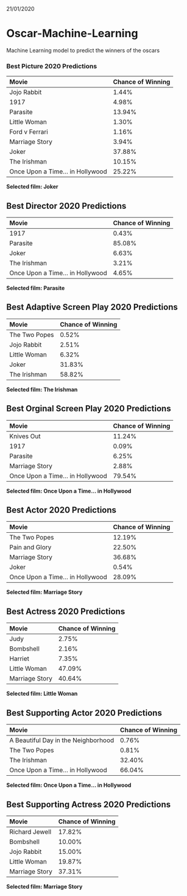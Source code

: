 21/01/2020

# Oscar-Machine-Learning

Machine Learning model to predict the winners of the oscars

### Best Picture 2020 Predictions

| Movie                          | Chance of Winning |
| :----------------------------- | :---------------- |
| Jojo Rabbit                    | 1.44%             |
| 1917                           | 4.98%             |
| Parasite                       | 13.94%            |
| Little Woman                   | 1.30%             |
| Ford v Ferrari                 | 1.16%             |
| Marriage Story                 | 3.94%             |
| Joker                          | 37.88%            |
| The Irishman                   | 10.15%            |
| Once Upon a Time… in Hollywood | 25.22%            |

**Selected film: Joker**

## Best Director 2020 Predictions

| Movie                          | Chance of Winning |
| :----------------------------- | :---------------- |
| 1917                           | 0.43%             |
| Parasite                       | 85.08%            |
| Joker                          | 6.63%             |
| The Irishman                   | 3.21%             |
| Once Upon a Time… in Hollywood | 4.65%             |

**Selected film: Parasite**

## Best Adaptive Screen Play 2020 Predictions

| Movie         | Chance of Winning |
| :------------ | :---------------- |
| The Two Popes | 0.52%             |
| Jojo Rabbit   | 2.51%             |
| Little Woman  | 6.32%             |
| Joker         | 31.83%            |
| The Irishman  | 58.82%            |

**Selected film: The Irishman**

## Best Orginal Screen Play 2020 Predictions

| Movie                          | Chance of Winning |
| :----------------------------- | :---------------- |
| Knives Out                     | 11.24%            |
| 1917                           | 0.09%             |
| Parasite                       | 6.25%             |
| Marriage Story                 | 2.88%             |
| Once Upon a Time… in Hollywood | 79.54%            |

**Selected film: Once Upon a Time… in Hollywood**

## Best Actor 2020 Predictions

| Movie                          | Chance of Winning |
| :----------------------------- | :---------------- |
| The Two Popes                  | 12.19%            |
| Pain and Glory                 | 22.50%            |
| Marriage Story                 | 36.68%            |
| Joker                          | 0.54%             |
| Once Upon a Time… in Hollywood | 28.09%            |

**Selected film: Marriage Story**

## Best Actress 2020 Predictions

| Movie          | Chance of Winning |
| :------------- | :---------------- |
| Judy           | 2.75%             |
| Bombshell      | 2.16%             |
| Harriet        | 7.35%             |
| Little Woman   | 47.09%            |
| Marriage Story | 40.64%            |

**Selected film: Little Woman**

## Best Supporting Actor 2020 Predictions

| Movie                               | Chance of Winning |
| :---------------------------------- | :---------------- |
| A Beautiful Day in the Neighborhood | 0.76%             |
| The Two Popes                       | 0.81%             |
| The Irishman                        | 32.40%            |
| Once Upon a Time… in Hollywood      | 66.04%            |

**Selected film: Once Upon a Time… in Hollywood**

## Best Supporting Actress 2020 Predictions

| Movie          | Chance of Winning |
| :------------- | :---------------- |
| Richard Jewell | 17.82%            |
| Bombshell      | 10.00%            |
| Jojo Rabbit    | 15.00%            |
| Little Woman   | 19.87%            |
| Marriage Story | 37.31%            |

**Selected film: Marriage Story**
